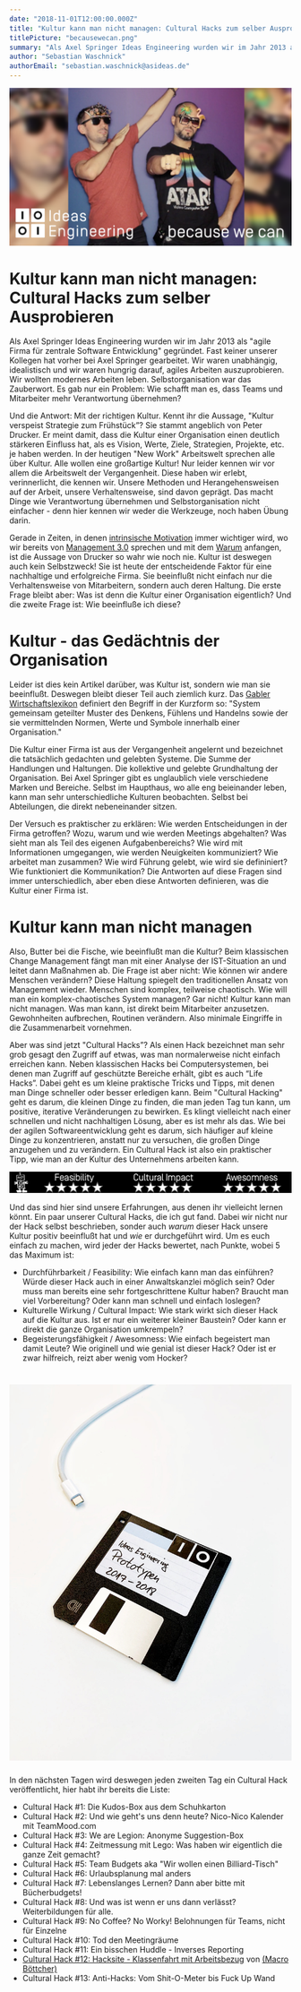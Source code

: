 ```yaml
---
date: "2018-11-01T12:00:00.000Z"
title: "Kultur kann man nicht managen: Cultural Hacks zum selber Ausprobieren"
titlePicture: "becausewecan.png"
summary: "Als Axel Springer Ideas Engineering wurden wir im Jahr 2013 als 'agile Firma für zentrale Software Entwicklung' gegründet. Fast keiner unserer Kollegen hat vorher bei Axel Springer gearbeitet. Wir waren unabhängig, idealistisch und wir waren hungrig darauf, agiles Arbeiten auszuprobieren. Wir wollten modernes Arbeiten leben. Selbstorganisation war das Zauberwort. Es gab nur ein Problem: Wie schafft man es, dass Teams und Mitarbeiter mehr Verantwortung übernehmen? "
author: "Sebastian Waschnick"
authorEmail: "sebastian.waschnick@asideas.de"
---
```

![becausewecan](becausewecan.png)
# Kultur kann man nicht managen: Cultural Hacks zum selber Ausprobieren

Als Axel Springer Ideas Engineering wurden wir im Jahr 2013 als "agile Firma für zentrale Software Entwicklung" gegründet. Fast keiner unserer Kollegen hat vorher bei Axel Springer gearbeitet. Wir waren unabhängig, idealistisch und wir waren hungrig darauf, agiles Arbeiten auszuprobieren. Wir wollten modernes Arbeiten leben. Selbstorganisation war das Zauberwort. Es gab nur ein Problem: Wie schafft man es, dass Teams und Mitarbeiter mehr Verantwortung übernehmen? 

Und die Antwort: Mit der richtigen Kultur. Kennt ihr die Aussage, "Kultur verspeist Strategie zum Frühstück”? Sie stammt angeblich von Peter Drucker. Er meint damit, dass die Kultur einer Organisation einen deutlich stärkeren Einfluss hat, als es Vision, Werte, Ziele, Strategien, Projekte, etc. je haben werden. In der heutigen "New Work" Arbeitswelt sprechen alle über Kultur. Alle wollen eine großartige Kultur! Nur leider kennen wir vor allem die Arbeitswelt der Vergangenheit. Diese haben wir erlebt, verinnerlicht, die kennen wir. Unsere Methoden und Herangehensweisen auf der Arbeit, unsere Verhaltensweise, sind davon geprägt. Das macht Dinge wie Verantwortung übernehmen und Selbstorganisation nicht einfacher - denn hier kennen wir weder die Werkzeuge, noch haben Übung darin.

Gerade in Zeiten, in denen [intrinsische Motivation]() immer wichtiger wird, wo wir bereits von [Management 3.0]() sprechen und mit dem [Warum]() anfangen, ist die Aussage von Drucker so wahr wie noch nie. Kultur ist deswegen auch kein Selbstzweck! Sie ist heute der entscheidende Faktor für eine nachhaltige und erfolgreiche Firma. Sie beeinflußt nicht einfach nur die Verhaltensweise von Mitarbeitern, sondern auch deren Haltung. Die erste Frage bleibt aber: Was ist denn die Kultur einer Organisation eigentlich? Und die zweite Frage ist: Wie beeinfluße ich diese?

# Kultur - das Gedächtnis der Organisation

Leider ist dies kein Artikel darüber, was Kultur ist, sondern wie man sie beeinflußt. Deswegen bleibt dieser Teil auch ziemlich kurz. Das [Gabler Wirtschaftslexikon](http://wirtschaftslexikon.gabler.de/Definition/organisationskultur.html) definiert den Begriff in der Kurzform so: "System gemeinsam geteilter Muster des Denkens, Fühlens und Handelns sowie der sie vermittelnden Normen, Werte und Symbole innerhalb einer Organisation."

Die Kultur einer Firma ist aus der Vergangenheit angelernt und bezeichnet die tatsächlich gedachten und gelebten Systeme. Die Summe der Handlungen und Haltungen. Die kollektive und gelebte Grundhaltung der Organisation. Bei Axel Springer gibt es unglaublich viele verschiedene Marken und Bereiche. Selbst im Haupthaus, wo alle eng beieinander leben, kann man sehr unterschiedliche Kulturen beobachten. Selbst bei Abteilungen, die direkt nebeneinander sitzen. 

Der Versuch es praktischer zu erklären: Wie werden Entscheidungen in der Firma getroffen? Wozu, warum und wie werden Meetings abgehalten? Was sieht man als Teil des eigenen Aufgabenbereichs? Wie wird mit Informationen umgegangen, wie werden Neuigkeiten kommuniziert? Wie arbeitet man zusammen? Wie wird Führung gelebt, wie wird sie defininiert? Wie funktioniert die Kommunikation? Die Antworten auf diese Fragen sind immer unterschiedlich, aber eben diese Antworten definieren, was die Kultur einer Firma ist.

# Kultur kann man nicht managen

Also, Butter bei die Fische, wie beeinflußt man die Kultur? Beim klassischen Change Management fängt man mit einer Analyse der IST-Situation an und leitet dann Maßnahmen ab. Die Frage ist aber nicht: Wie können wir andere Menschen verändern? Diese Haltung spiegelt den traditionellen Ansatz von Management wieder. Menschen sind komplex, teilweise chaotisch. Wie will man ein komplex-chaotisches System managen? Gar nicht! Kultur kann man nicht managen. Was man kann, ist direkt beim Mitarbeiter anzusetzen. Gewohnheiten aufbrechen, Routinen verändern. Also minimale Eingriffe in die Zusammenarbeit vornehmen. 

Aber was sind jetzt "Cultural Hacks”? Als einen Hack bezeichnet man sehr grob gesagt den Zugriff auf etwas, was man normalerweise nicht einfach erreichen kann. Neben klassischen Hacks bei Computersystemen, bei denen man Zugriff auf geschützte Bereiche erhält, gibt es auch “Life Hacks”. Dabei geht es um kleine praktische Tricks und Tipps, mit denen man Dinge schneller oder besser erledigen kann. Beim "Cultural Hacking" geht es darum, die kleinen Dinge zu finden, die man jeden Tag tun kann, um positive, iterative Veränderungen zu bewirken. Es klingt vielleicht nach einer schnellen und nicht nachhaltigen Lösung, aber es ist mehr als das. Wie bei der agilen Softwareentwicklung geht es darum, sich häufiger auf kleine Dinge zu konzentrieren, anstatt nur zu versuchen, die großen Dinge anzugehen und zu verändern.  Ein Cultural Hack ist also ein praktischer Tipp, wie man an der Kultur des Unternehmens arbeiten kann. 

![Rating](rating-intro.png)

Und das sind hier sind unsere Erfahrungen, aus denen ihr vielleicht lernen könnt. Ein paar unserer Cultural Hacks, die ich gut fand. Dabei wir nicht nur der Hack selbst beschrieben, sonder auch *warum* dieser Hack unsere Kultur positiv beeinflußt hat und *wie* er durchgeführt wird. Um es euch einfach zu machen, wird jeder der Hacks bewertet, nach Punkte, wobei 5 das Maximum ist:

* Durchführbarkeit / Feasibility: Wie einfach kann man das einführen? Würde dieser Hack auch in einer Anwaltskanzlei möglich sein? Oder muss man bereits eine sehr fortgeschrittene Kultur haben? Braucht man viel Vorbereitung? Oder kann man schnell und einfach loslegen?
* Kulturelle Wirkung / Cultural Impact: Wie stark wirkt sich dieser Hack auf die Kultur aus. Ist er nur ein weiterer kleiner Baustein? Oder kann er direkt die ganze Organisation umkrempeln?
* Begeisterungsfähigkeit / Awesomness: Wie einfach begeistert man damit Leute? Wie originell und wie genial ist dieser Hack? Oder ist er zwar hilfreich, reizt aber wenig vom Hocker?


# ![prototypen](ideas-prototypen.jpg)


In den nächsten Tagen wird deswegen jeden zweiten Tag ein Cultural Hack veröffentlicht, hier habt ihr bereits die Liste:

* Cultural Hack #1: Die Kudos-Box aus dem Schuhkarton
* Cultural Hack #2: Und wie geht's uns denn heute? Nico-Nico Kalender mit TeamMood.com
* Cultural Hack #3: We are Legion: Anonyme Suggestion-Box
* Cultural Hack #4: Zeitmessung mit Lego: Was haben wir eigentlich die ganze Zeit gemacht?
* Cultural Hack #5: Team Budgets aka "Wir wollen einen Billiard-Tisch"
* Cultural Hack #6: Urlaubsplanung mal anders
* Cultural Hack #7: Lebenslanges Lernen? Dann aber bitte mit Bücherbudgets!
* Cultural Hack #8: Und was ist wenn er uns dann verlässt? Weiterbildungen für alle.
* Cultural Hack #9: No Coffee? No Worky! Belohnungen für Teams, nicht für Einzelne
* Cultural Hack #10: Tod den Meetingräume
* Cultural Hack #11: Ein bisschen Huddle - Inverses Reporting
* [Cultural Hack #12: Hacksite - Klassenfahrt mit Arbeitsbezug](https://axelspringerideas.de/blog/2018/11/hacksite/) von [(Macro Böttcher)](https://www.linkedin.com/in/marco-b%C3%B6ttcher-55a74324/)
* Cultural Hack #13: Anti-Hacks: Vom Shit-O-Meter bis Fuck Up Wand
